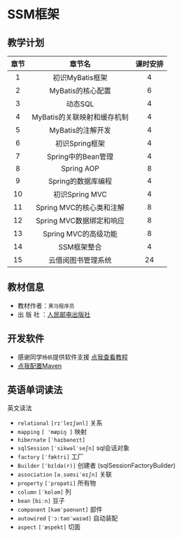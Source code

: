 # SSM框架

## 教学计划
|章节|章节名|课时安排|
|:--:|:--:|:--:|
|1|初识MyBatis框架|4|
|2|MyBatis的核心配置|6|
|3|动态SQL|4|
|4|MyBatis的关联映射和缓存机制|4|
|5|MyBatis的注解开发|4|
|6|初识Spring框架|4|
|7|Spring中的Bean管理|4|
|8|Spring AOP|8|
|9|Spring的数据库编程|4|
|10|初识Spring MVC|4|
|11|Spring MVC的核心类和注解|8|
|12|Spring MVC数据绑定和响应|8|
|13|Spring MVC的高级功能|8|
|14|SSM框架整合|4|
|15|云借阅图书管理系统|24|

## 教材信息

- 教材作者：`黑马程序员`
- 出 版 社 ：[人民邮电出版社](https://www.ryjiaoyu.com/book/details/44411)


## 开发软件

- 感谢同学`杨帆`提供软件支援 [点我查看教程](../help/install_idea.md)
- [点我配置Maven](../help/maven.md)

## 英语单词读法

英文读法

* `relational` `[rɪˈleɪʃənl]` 关系
* `mapping` `[ 'mæpiŋ ]` 映射
* `hibernate` `[ˈhaɪbəneɪt]`
* `sqlSession` `[ˈsikwəlˈseʃn]` sql会话对象
* `factory` `[ˈfæktri]` 工厂 
* `Builder` `[ˈbɪldə(r)]` 创建者 (sqlSessionFactoryBuilder)
* `association` `[əˌsəʊsiˈeɪʃn]` 关联
* `property` `[ˈprɒpəti]` 所有物
* `column` `[ˈkɒləm]` 列
* `bean` `[biːn]` 豆子
* `component` `[kəmˈpəʊnənt]` 部件
* `autowired` `[ˈɔːtəʊˈwaɪəd]` 自动装配
* `aspect` `[ˈæspekt]` 切面

